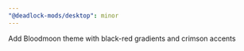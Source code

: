 ```yaml
---
"@deadlock-mods/desktop": minor
---
```


Add Bloodmoon theme with black-red gradients and crimson accents
